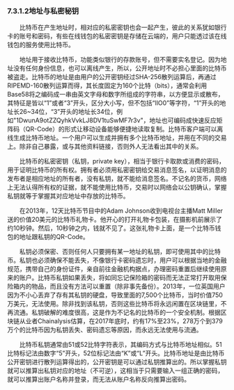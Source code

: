 ### 7.3.1.2地址与私密秘钥
&emsp;&emsp;比特币在产生地址时，相对应的私密密钥也会一起产生，彼此的关系犹如银行卡的账号和密码，有些在线钱包的私密密钥是存储在云端的，用户只能透过该在线钱包的服务使用比特币。

&emsp;&emsp;地址用于接收比特币，功能类似银行的存款账号，但不需要实名登记。因为地址没有任何身份信息，也可以离线产生，所以，公开地址时不必担心里面的比特币被盗走。比特币的地址是由用户的公开密钥经过SHA-256散列运算后，再通过RIPEMD-160散列运算而得，其长度固定为160个比特（bits），通常会利用Base58将之编码成一串由英文字母和数字所组成的字符串，以方便显示或散布，其特征是皆以“1”或者“3”开头，区分大小写，但不包括“IlO0”等字符，“1”开头的地址长26~34位，“3”开头的地址长34位，例如"1DwunA9otZZQyhkVvkLJ8DV1tuSwMF7r3v"，地址也可编码成快速反应矩阵码（QR-Code）的形式让移动设备能够便捷地读取复制。比特币客户端可以离线生成比特币地址。一个用户可以生成并拥有多个比特币地址，并用在不同的交易上。除非自己暴露，或与其他资料链接，否则外人无法看出其中的关系。

&emsp;&emsp;比特币的私密密钥（私钥，private key），相当于银行卡取款或消费的密码，用于证明比特币的所有权。拥有者必须用私密密钥给交易消息签名，以证明消息的发布者是相应地址的所有者，没有私钥，就不能给消息签名。不记名的货币，网络上无法认得所有权的证据，就不能使用比特币，交易时以网络会以公钥确认，掌握私钥就等于掌握其对应地址中存放的比特币。

&emsp;&emsp;在2013年，12天比特币节目中的Adam Johnson收到电视台主播Matt Miller送的价值20美元的比特币礼物卡。他开心的打开礼物卡包装，在摄影机前展示了约10秒钟。然后，10秒钟之内，钱就不见了。这张礼物卡上面，是一个比特币钱包的地址跟私钥的QR-Code。

&emsp;&emsp;私钥必须保密、否则任何人只要拥有某一地址的私钥，即可使用其中的比特币。私钥也必须确保不能丢失，不像银行卡密码遗忘时，用户可以根据当地的金融规范，携带自己的身份证件，亲自前往金融机构据点，办理密码重置后继续使用原来的账户。比特币私钥如果丢失，将如同忘记保险箱的密码而无法正常打开取用保险箱内的物品，而且没有方法可以重置（除非事先备份）。2013年，一位英国用户因为不小心丢弃了存有其私钥的硬盘，导致里面的7,500个比特币，当时价值750万美元，无法使用。除非找到该私钥，否则这些比特币将永远闲置在区块链里，不再流通。私钥破解的难度很高，这是作为不记名的比特币的一个安全机制。根据区块链从业者Chainalysis估算，在2017年底时，约有17%至23%，278万个到379万个的比特币因为私钥丢失、密码遗忘等原因，而永远无法使用与流通。

&emsp;&emsp;比特币私钥通常由51或52比特字符表示，其编码方式与比特币地址相似。51比特标记法由数字“5”开头，52位标记法由“K”或“L”开头。比特币地址是由比特币公开密钥进行散列运算得出的，公开密钥是可以通过私钥推算出的。所以掌握私钥就可以推算出私钥对应的地址（不可逆），这相当于只需要输入一组正确的密码，就可以推算出账户名称并登录，而无法从账户名称反向推算出密码。